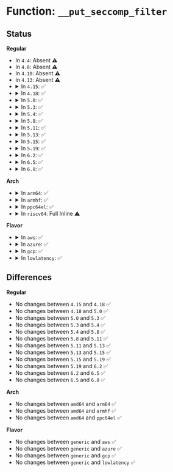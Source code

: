 # Function: <code>__put_seccomp_filter</code>

## Status
<b>Regular</b>
<ul>
<li>
In <code>4.4</code>: Absent ⚠️
</li>
<li>
In <code>4.8</code>: Absent ⚠️
</li>
<li>
In <code>4.10</code>: Absent ⚠️
</li>
<li>
In <code>4.13</code>: Absent ⚠️
</li>
<li>
<details>
<summary>In <code>4.15</code>: ✅</summary>

```c
void __put_seccomp_filter(struct seccomp_filter *orig);
```

**Collision:** Unique Static

**Inline:** No

**Transformation:** False

**Instances:**

```
In kernel/seccomp.c (ffffffff8115c4f0)
Location: kernel/seccomp.c:500
Inline: False
Direct callers:
  - kernel/seccomp.c:seccomp_get_filter
```
**Symbols:**

```
ffffffff8115c4f0-ffffffff8115c535: __put_seccomp_filter (STB_LOCAL)
```
</details>
</li>
<li>
<details>
<summary>In <code>4.18</code>: ✅</summary>

```c
void __put_seccomp_filter(struct seccomp_filter *orig);
```

**Collision:** Unique Static

**Inline:** No

**Transformation:** False

**Instances:**

```
In kernel/seccomp.c (ffffffff8116b320)
Location: kernel/seccomp.c:509
Inline: False
Direct callers:
  - kernel/seccomp.c:seccomp_get_metadata
  - kernel/seccomp.c:seccomp_get_filter
```
**Symbols:**

```
ffffffff8116b320-ffffffff8116b364: __put_seccomp_filter (STB_LOCAL)
```
</details>
</li>
<li>
<details>
<summary>In <code>5.0</code>: ✅</summary>

```c
void __put_seccomp_filter(struct seccomp_filter *orig);
```

**Collision:** Unique Static

**Inline:** No

**Transformation:** False

**Instances:**

```
In kernel/seccomp.c (ffffffff811788e0)
Location: kernel/seccomp.c:569
Inline: False
Direct callers:
  - kernel/seccomp.c:seccomp_get_metadata
  - kernel/seccomp.c:seccomp_get_filter
  - kernel/seccomp.c:seccomp_notify_release
```
**Symbols:**

```
ffffffff811788e0-ffffffff81178924: __put_seccomp_filter (STB_LOCAL)
```
</details>
</li>
<li>
<details>
<summary>In <code>5.3</code>: ✅</summary>

```c
void __put_seccomp_filter(struct seccomp_filter *orig);
```

**Collision:** Unique Static

**Inline:** No

**Transformation:** False

**Instances:**

```
In kernel/seccomp.c (ffffffff81185670)
Location: kernel/seccomp.c:574
Inline: False
Direct callers:
  - kernel/seccomp.c:seccomp_get_metadata
  - kernel/seccomp.c:seccomp_get_filter
  - kernel/seccomp.c:seccomp_notify_release
  - kernel/seccomp.c:seccomp_attach_filter
```
**Symbols:**

```
ffffffff81185670-ffffffff811856b8: __put_seccomp_filter (STB_LOCAL)
```
</details>
</li>
<li>
<details>
<summary>In <code>5.4</code>: ✅</summary>

```c
void __put_seccomp_filter(struct seccomp_filter *orig);
```

**Collision:** Unique Static

**Inline:** No

**Transformation:** False

**Instances:**

```
In kernel/seccomp.c (ffffffff81191590)
Location: kernel/seccomp.c:575
Inline: False
Direct callers:
  - kernel/seccomp.c:seccomp_get_metadata
  - kernel/seccomp.c:seccomp_get_filter
  - kernel/seccomp.c:seccomp_set_mode_filter
  - kernel/seccomp.c:seccomp_notify_release
```
**Symbols:**

```
ffffffff81191590-ffffffff811915d8: __put_seccomp_filter (STB_LOCAL)
```
</details>
</li>
<li>
<details>
<summary>In <code>5.8</code>: ✅</summary>

```c
void __put_seccomp_filter(struct seccomp_filter *orig);
```

**Collision:** Unique Static

**Inline:** No

**Transformation:** False

**Instances:**

```
In kernel/seccomp.c (ffffffff811a63c0)
Location: kernel/seccomp.c:585
Inline: False
Direct callers:
  - kernel/seccomp.c:seccomp_get_metadata
  - kernel/seccomp.c:seccomp_get_filter
  - kernel/seccomp.c:seccomp_notify_release
  - kernel/seccomp.c:seccomp_attach_filter
```
**Symbols:**

```
ffffffff811a63c0-ffffffff811a642b: __put_seccomp_filter (STB_LOCAL)
```
</details>
</li>
<li>
<details>
<summary>In <code>5.11</code>: ✅</summary>

```c
void __put_seccomp_filter(struct seccomp_filter *orig);
```

**Collision:** Unique Static

**Inline:** No

**Transformation:** False

**Instances:**

```
In kernel/seccomp.c (ffffffff811a39f0)
Location: kernel/seccomp.c:525
Inline: False
Direct callers:
  - kernel/seccomp.c:seccomp_get_metadata
  - kernel/seccomp.c:seccomp_get_filter
  - kernel/seccomp.c:seccomp_notify_release
  - kernel/seccomp.c:seccomp_attach_filter
  - kernel/seccomp.c:seccomp_filter_release
```
**Symbols:**

```
ffffffff811a39f0-ffffffff811a3a61: __put_seccomp_filter (STB_LOCAL)
```
</details>
</li>
<li>
<details>
<summary>In <code>5.13</code>: ✅</summary>

```c
void __put_seccomp_filter(struct seccomp_filter *orig);
```

**Collision:** Unique Static

**Inline:** No

**Transformation:** False

**Instances:**

```
In kernel/seccomp.c (ffffffff811a4600)
Location: kernel/seccomp.c:530
Inline: False
Direct callers:
  - kernel/seccomp.c:seccomp_get_metadata
  - kernel/seccomp.c:seccomp_get_filter
  - kernel/seccomp.c:seccomp_notify_release
  - kernel/seccomp.c:seccomp_attach_filter
  - kernel/seccomp.c:seccomp_filter_release
```
**Symbols:**

```
ffffffff811a4600-ffffffff811a4671: __put_seccomp_filter (STB_LOCAL)
```
</details>
</li>
<li>
<details>
<summary>In <code>5.15</code>: ✅</summary>

```c
void __put_seccomp_filter(struct seccomp_filter *orig);
```

**Collision:** Unique Static

**Inline:** No

**Transformation:** False

**Instances:**

```
In kernel/seccomp.c (ffffffff811cde50)
Location: kernel/seccomp.c:533
Inline: False
Direct callers:
  - kernel/seccomp.c:seccomp_get_metadata
  - kernel/seccomp.c:seccomp_get_filter
  - kernel/seccomp.c:seccomp_notify_release
  - kernel/seccomp.c:seccomp_attach_filter
  - kernel/seccomp.c:seccomp_filter_release
```
**Symbols:**

```
ffffffff811cde50-ffffffff811cdec1: __put_seccomp_filter (STB_LOCAL)
```
</details>
</li>
<li>
<details>
<summary>In <code>5.19</code>: ✅</summary>

```c
void __put_seccomp_filter(struct seccomp_filter *orig);
```

**Collision:** Unique Static

**Inline:** No

**Transformation:** False

**Instances:**

```
In kernel/seccomp.c (ffffffff81201b50)
Location: kernel/seccomp.c:535
Inline: False
Direct callers:
  - kernel/seccomp.c:seccomp_get_metadata
  - kernel/seccomp.c:seccomp_get_filter
  - kernel/seccomp.c:seccomp_notify_release
  - kernel/seccomp.c:seccomp_attach_filter
  - kernel/seccomp.c:seccomp_filter_release
```
**Symbols:**

```
ffffffff81201b50-ffffffff81201bdb: __put_seccomp_filter (STB_LOCAL)
```
</details>
</li>
<li>
<details>
<summary>In <code>6.2</code>: ✅</summary>

```c
void __put_seccomp_filter(struct seccomp_filter *orig);
```

**Collision:** Unique Static

**Inline:** No

**Transformation:** False

**Instances:**

```
In kernel/seccomp.c (ffffffff81249940)
Location: kernel/seccomp.c:535
Inline: False
Direct callers:
  - kernel/seccomp.c:seccomp_get_metadata
  - kernel/seccomp.c:seccomp_get_filter
  - kernel/seccomp.c:seccomp_notify_release
  - kernel/seccomp.c:seccomp_attach_filter
  - kernel/seccomp.c:seccomp_filter_release
```
**Symbols:**

```
ffffffff81249940-ffffffff812499cb: __put_seccomp_filter (STB_LOCAL)
```
</details>
</li>
<li>
<details>
<summary>In <code>6.5</code>: ✅</summary>

```c
void __put_seccomp_filter(struct seccomp_filter *orig);
```

**Collision:** Unique Static

**Inline:** No

**Transformation:** False

**Instances:**

```
In kernel/seccomp.c (ffffffff81260c30)
Location: kernel/seccomp.c:535
Inline: False
Direct callers:
  - kernel/seccomp.c:seccomp_get_metadata
  - kernel/seccomp.c:seccomp_get_filter
  - kernel/seccomp.c:seccomp_notify_release
  - kernel/seccomp.c:seccomp_attach_filter
  - kernel/seccomp.c:seccomp_filter_release
```
**Symbols:**

```
ffffffff81260c30-ffffffff81260cbb: __put_seccomp_filter (STB_LOCAL)
```
</details>
</li>
<li>
<details>
<summary>In <code>6.8</code>: ✅</summary>

```c
void __put_seccomp_filter(struct seccomp_filter *orig);
```

**Collision:** Unique Static

**Inline:** No

**Transformation:** False

**Instances:**

```
In kernel/seccomp.c (ffffffff8127ae00)
Location: kernel/seccomp.c:540
Inline: False
Direct callers:
  - kernel/seccomp.c:seccomp_get_metadata
  - kernel/seccomp.c:seccomp_get_filter
  - kernel/seccomp.c:seccomp_notify_release
  - kernel/seccomp.c:seccomp_attach_filter
  - kernel/seccomp.c:seccomp_filter_release
```
**Symbols:**

```
ffffffff8127ae00-ffffffff8127ae8b: __put_seccomp_filter (STB_LOCAL)
```
</details>
</li>
</ul>
<b>Arch</b>
<ul>
<li>
<details>
<summary>In <code>arm64</code>: ✅</summary>

```c
void __put_seccomp_filter(struct seccomp_filter *orig);
```

**Collision:** Unique Static

**Inline:** No

**Transformation:** False

**Instances:**

```
In kernel/seccomp.c (ffff8000102088b8)
Location: kernel/seccomp.c:575
Inline: False
Direct callers:
  - kernel/seccomp.c:seccomp_get_metadata
  - kernel/seccomp.c:seccomp_get_filter
  - kernel/seccomp.c:seccomp_get_filter
  - kernel/seccomp.c:seccomp_set_mode_filter
  - kernel/seccomp.c:seccomp_notify_release
```
**Symbols:**

```
ffff8000102088b8-ffff80001020890c: __put_seccomp_filter (STB_LOCAL)
```
</details>
</li>
<li>
<details>
<summary>In <code>armhf</code>: ✅</summary>

```c
void __put_seccomp_filter(struct seccomp_filter *orig);
```

**Collision:** Unique Static

**Inline:** No

**Transformation:** False

**Instances:**

```
In kernel/seccomp.c (c04476b8)
Location: kernel/seccomp.c:575
Inline: False
Direct callers:
  - kernel/seccomp.c:seccomp_get_metadata
  - kernel/seccomp.c:seccomp_get_filter
  - kernel/seccomp.c:seccomp_notify_release
  - kernel/seccomp.c:seccomp_attach_filter
```
**Symbols:**

```
c04476b8-c0447708: __put_seccomp_filter (STB_LOCAL)
```
</details>
</li>
<li>
<details>
<summary>In <code>ppc64el</code>: ✅</summary>

```c
void __put_seccomp_filter(struct seccomp_filter *orig);
```

**Collision:** Unique Static

**Inline:** No

**Transformation:** False

**Instances:**

```
In kernel/seccomp.c (c000000000285e10)
Location: kernel/seccomp.c:575
Inline: False
Direct callers:
  - kernel/seccomp.c:seccomp_get_metadata
  - kernel/seccomp.c:seccomp_get_filter
  - kernel/seccomp.c:seccomp_set_mode_filter
  - kernel/seccomp.c:seccomp_notify_release
```
**Symbols:**

```
c000000000285e10-c000000000285ea4: __put_seccomp_filter (STB_LOCAL)
```
</details>
</li>
<li>
<details>
<summary>In <code>riscv64</code>: Full Inline ⚠️</summary>

**Collision:** Unique Static

**Inline:** Full

**Transformation:** False

**Instances:**

```
In kernel/seccomp.c (ffffffe00016c250)
Location: kernel/seccomp.c:575
Inline: True
Inline callers:
  - kernel/seccomp.c:seccomp_get_metadata
  - kernel/seccomp.c:seccomp_get_filter
  - kernel/seccomp.c:seccomp_notify_release
  - kernel/seccomp.c:seccomp_attach_filter
```
</details>
</li>
</ul>
<b>Flavor</b>
<ul>
<li>
<details>
<summary>In <code>aws</code>: ✅</summary>

```c
void __put_seccomp_filter(struct seccomp_filter *orig);
```

**Collision:** Unique Static

**Inline:** No

**Transformation:** False

**Instances:**

```
In kernel/seccomp.c (ffffffff81189bb0)
Location: kernel/seccomp.c:575
Inline: False
Direct callers:
  - kernel/seccomp.c:seccomp_get_metadata
  - kernel/seccomp.c:seccomp_get_filter
  - kernel/seccomp.c:seccomp_set_mode_filter
  - kernel/seccomp.c:seccomp_notify_release
```
**Symbols:**

```
ffffffff81189bb0-ffffffff81189bf8: __put_seccomp_filter (STB_LOCAL)
```
</details>
</li>
<li>
<details>
<summary>In <code>azure</code>: ✅</summary>

```c
void __put_seccomp_filter(struct seccomp_filter *orig);
```

**Collision:** Unique Static

**Inline:** No

**Transformation:** False

**Instances:**

```
In kernel/seccomp.c (ffffffff8117ccf0)
Location: kernel/seccomp.c:575
Inline: False
Direct callers:
  - kernel/seccomp.c:seccomp_get_metadata
  - kernel/seccomp.c:seccomp_get_filter
  - kernel/seccomp.c:seccomp_set_mode_filter
  - kernel/seccomp.c:seccomp_notify_release
```
**Symbols:**

```
ffffffff8117ccf0-ffffffff8117cd38: __put_seccomp_filter (STB_LOCAL)
```
</details>
</li>
<li>
<details>
<summary>In <code>gcp</code>: ✅</summary>

```c
void __put_seccomp_filter(struct seccomp_filter *orig);
```

**Collision:** Unique Static

**Inline:** No

**Transformation:** False

**Instances:**

```
In kernel/seccomp.c (ffffffff81187980)
Location: kernel/seccomp.c:575
Inline: False
Direct callers:
  - kernel/seccomp.c:seccomp_get_metadata
  - kernel/seccomp.c:seccomp_get_filter
  - kernel/seccomp.c:seccomp_set_mode_filter
  - kernel/seccomp.c:seccomp_notify_release
```
**Symbols:**

```
ffffffff81187980-ffffffff811879c8: __put_seccomp_filter (STB_LOCAL)
```
</details>
</li>
<li>
<details>
<summary>In <code>lowlatency</code>: ✅</summary>

```c
void __put_seccomp_filter(struct seccomp_filter *orig);
```

**Collision:** Unique Static

**Inline:** No

**Transformation:** False

**Instances:**

```
In kernel/seccomp.c (ffffffff811952d0)
Location: kernel/seccomp.c:575
Inline: False
Direct callers:
  - kernel/seccomp.c:seccomp_get_metadata
  - kernel/seccomp.c:seccomp_get_filter
  - kernel/seccomp.c:seccomp_set_mode_filter
  - kernel/seccomp.c:seccomp_notify_release
```
**Symbols:**

```
ffffffff811952d0-ffffffff81195318: __put_seccomp_filter (STB_LOCAL)
```
</details>
</li>
</ul>

## Differences
<b>Regular</b>
<ul>
<li>
No changes between <code>4.15</code> and <code>4.18</code> ✅
</li>
<li>
No changes between <code>4.18</code> and <code>5.0</code> ✅
</li>
<li>
No changes between <code>5.0</code> and <code>5.3</code> ✅
</li>
<li>
No changes between <code>5.3</code> and <code>5.4</code> ✅
</li>
<li>
No changes between <code>5.4</code> and <code>5.8</code> ✅
</li>
<li>
No changes between <code>5.8</code> and <code>5.11</code> ✅
</li>
<li>
No changes between <code>5.11</code> and <code>5.13</code> ✅
</li>
<li>
No changes between <code>5.13</code> and <code>5.15</code> ✅
</li>
<li>
No changes between <code>5.15</code> and <code>5.19</code> ✅
</li>
<li>
No changes between <code>5.19</code> and <code>6.2</code> ✅
</li>
<li>
No changes between <code>6.2</code> and <code>6.5</code> ✅
</li>
<li>
No changes between <code>6.5</code> and <code>6.8</code> ✅
</li>
</ul>
<b>Arch</b>
<ul>
<li>
No changes between <code>amd64</code> and <code>arm64</code> ✅
</li>
<li>
No changes between <code>amd64</code> and <code>armhf</code> ✅
</li>
<li>
No changes between <code>amd64</code> and <code>ppc64el</code> ✅
</li>
</ul>
<b>Flavor</b>
<ul>
<li>
No changes between <code>generic</code> and <code>aws</code> ✅
</li>
<li>
No changes between <code>generic</code> and <code>azure</code> ✅
</li>
<li>
No changes between <code>generic</code> and <code>gcp</code> ✅
</li>
<li>
No changes between <code>generic</code> and <code>lowlatency</code> ✅
</li>
</ul>
